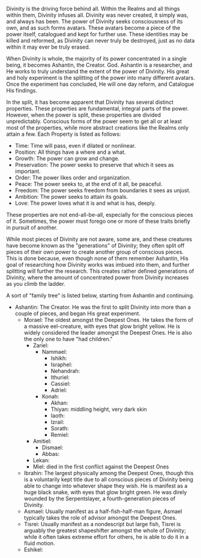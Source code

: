 Divinity is the driving force behind all. Within the Realms and all things within them, Divinity infuses all. Divinity was never created, it simply was, and always has been. The power of Divinity seeks consciousness of its own, and as such forms avatars. These avatars become a piece of the power itself, catalogued and kept for further use. These identities may be killed and reformed, as Divinity can never truly be destroyed, just as no data within it may ever be truly erased.

When Divinity is whole, the majority of its power concentrated in a single being, it becomes Ashantin, the Creator. God. Ashantin is a researcher, and He works to truly understand the extent of the power of Divinity. His great and holy experiment is the splitting of the power into many different avatars. Once the experiment has concluded, He will one day reform, and Catalogue His findings.

In the split, it has become apparent that Divinity has several distinct properties. These properties are fundamental, integral parts of the power. However, when the power is split, these properties are divided unpredictably. Conscious forms of the power seem to get all or at least most of the properties, while more abstract creations like the Realms only attain a few. Each Property is listed as follows:

- Time: Time will pass, even if dilated or nonlinear.
- Position: All things have a where and a what.
- Growth: The power can grow and change.
- Preservation: The power seeks to preserve that which it sees as important.
- Order: The power likes order and organization.
- Peace: The power seeks to, at the end of it all, be peaceful.
- Freedom: The power seeks freedom from boundaries it sees as unjust.
- Ambition: The power seeks to attain its goals.
- Love: The power loves what it is and what is has, deeply.

These properties are not end-all-be-all, especially for the conscious pieces of it. Sometimes, the power must forego one or more of these traits briefly in pursuit of another.

While most pieces of Divinity are not aware, some are, and these creatures have become known as the "generations" of Divinity; they often split off pieces of their own power to create another group of conscious pieces. This is done because, even though none of them remember Ashantin, His goal of researching how Divinity works was imbued into them, and further splitting will further the research. This creates rather defined generations of Divinity, where the amount of concentrated power from Divinity increases as you climb the ladder.

A sort of "family tree" is listed below, starting from Ashantin and continuing.

- Ashantin: The Creator. He was the first to split Divinity into more than a couple of pieces, and began His great experiment.
    - Morael: The oldest amongst the Deepest Ones. He takes the form of a massive eel-creature, with eyes that glow bright yellow. He is widely considered the leader amongst the Deepest Ones. He is also the only one to have "had children."
        - Zariel:
            - Nammael:
                - Ishikh:
                - Israphel:
                - Nehandrah:
                - Ithuriel:
                - Cassiel:
                - Adriel:
            - Konah:
                - Akhan:
                - Thiyan: middling height, very dark skin
                - Iaoth:
                - Izrail:
                - Sorath:
                - Remiel:
        - Amitiel:
            - Dismael:
            - Abbas:
        - Lekan:
        - Miel: died in the first conflict against the Deepest Ones
    - Ibrahin: The largest physically among the Deepest Ones, though this is a voluntarily kept title due to all conscious pieces of Divinity being able to change into whatever shape they wish. He is manifest as a huge black snake, with eyes that glow bright green. He was direly wounded by the Serpentslayer, a fourth-generation pieces of Divinity.
    - Asmael: Usually manifest as a half-fish-half-man figure, Asmael typically takes the role of advisor amongst the Deepest Ones.
    - Tisrei: Usually manifest as a nondescript but large fish, Tisrei is arguably the greatest shapeshifter amongst the whole of Divinity; while it often takes extreme effort for others, he is able to do it in a fluid motion. 
    - Eshikel:
